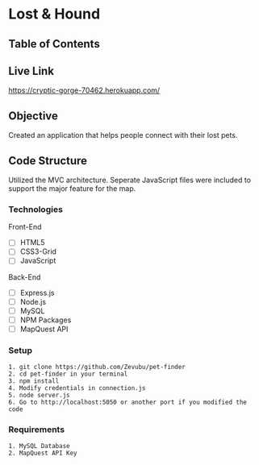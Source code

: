 # Lost & Hound

## Table of Contents 

## Live Link 
https://cryptic-gorge-70462.herokuapp.com/

## Objective 

Created an application that helps people connect with their lost pets.

## Code Structure

Utilized the MVC architecture.  Seperate JavaScript files were included to support the major feature for the map.

### Technologies
Front-End
- [ ] HTML5
- [ ] CSS3-Grid
- [ ] JavaScript

Back-End
- [ ] Express.js
- [ ] Node.js
- [ ] MySQL
- [ ] NPM Packages
- [ ] MapQuest API

### Setup 
```
1. git clone https://github.com/Zevubu/pet-finder
2. cd pet-finder in your terminal
3. npm install
4. Modify credentials in connection.js
5. node server.js
6. Go to http://localhost:5050 or another port if you modified the code

```
### Requirements
```
1. MySQL Database
2. MapQuest API Key

```


